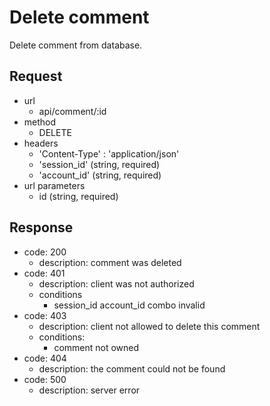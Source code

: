 # Delete comment
Delete comment from database.

## Request
- url
  - api/comment/:id
- method
  - DELETE
- headers
  - 'Content-Type' : 'application/json'
  - 'session_id' (string, required)
  - 'account_id' (string, required)
- url parameters
  - id (string, required)

## Response
- code: 200
  - description: comment was deleted
- code: 401
  - description: client was not authorized
  - conditions
    - session_id account_id combo invalid
- code: 403
  - description: client not allowed to delete this comment
  - conditions:
    - comment not owned
- code: 404
  - description: the comment could not be found
- code: 500
  - description: server error
